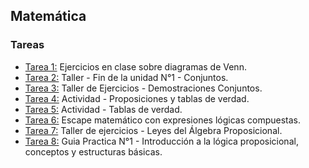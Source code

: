 ## Matemática

### Tareas

<ul>
    <li><a href="https://github.com/eduuest/Backup-DA/blob/main/Nivel1/Matematica/Tareas/Tarea1.pdf">Tarea 1:</a> Ejercicios en clase sobre diagramas de Venn.</li>
    <li><a href="https://github.com/eduuest/Backup-DA/blob/main/Nivel1/Matematica/Tareas/Tarea2.pdf">Tarea 2:</a> Taller - Fin de la unidad N°1 - Conjuntos.</li>
    <li><a href="https://github.com/eduuest/Backup-DA/blob/main/Nivel1/Matematica/Tareas/Tarea3.pdf">Tarea 3:</a> Taller de Ejercicios - Demostraciones Conjuntos.</li>
    <li><a href="https://github.com/eduuest/Backup-DA/blob/main/Nivel1/Matematica/Tareas/Tarea4.pdf">Tarea 4:</a> Actividad - Proposiciones y tablas de verdad.</li>
    <li><a href="https://github.com/eduuest/Backup-DA/blob/main/Nivel1/Matematica/Tareas/Tarea5.pdf">Tarea 5:</a> Actividad - Tablas de verdad.</li>
    <li><a href="https://github.com/eduuest/Backup-DA/blob/main/Nivel1/Matematica/Tareas/Tarea6.pdf">Tarea 6:</a> Escape matemático con expresiones lógicas compuestas.</li>
    <li><a href="https://github.com/eduuest/Backup-DA/blob/main/Nivel1/Matematica/Tareas/Tarea7.pdf">Tarea 7:</a> Taller de ejercicios - Leyes del Álgebra Proposicional.</li>
    <li><a href="https://github.com/eduuest/Backup-DA/blob/main/Nivel1/Matematica/Tareas/Tarea8.pdf">Tarea 8:</a> Guia Practica N°1 - Introducción a la lógica proposicional, conceptos y estructuras básicas.</li>
</ul>
